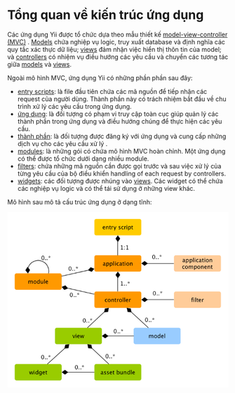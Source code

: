 Tổng quan về kiến trúc ứng dụng
========

Các ứng dụng Yii được tổ chức dựa theo mẫu thiết kế [model-view-controller (MVC)](https://wikipedia.org/wiki/Model-view-controller)
. [Models](structure-models.md) chứa nghiệp vụ logic, truy xuất database và định nghĩa các quy tắc xác thực dữ liệu; [views](structure-views.md)
đảm nhận việc hiển thị thôn tin của model; và [controllers](structure-controllers.md) có nhiệm vụ điều hướng các yêu cầu và chuyển các tương tác giữa
[models](structure-models.md) và [views](structure-views.md).

Ngoài mô hình MVC, ứng dụng Yii có những phần phần sau đây:

* [entry scripts](structure-entry-scripts.md): là file đầu tiên chứa các mã nguồn để tiếp nhận các request của người dùng.
  Thành phần này có trách nhiệm bắt đầu về chu trình xử lý các yêu cầu trong ứng dụng.
* [ứng dụng](structure-applications.md): là đối tượng có phạm vi truy cập toàn cục giúp quản lý các thành phần trong ứng dụng
  và điều hướng chúng để thực hiện các yêu cầu.
* [thành phần](structure-application-components.md): là đối tượng được đăng ký với ứng dụng
  và cung cấp những dịch vụ cho các yêu cầu xử lý .
* [modules](structure-modules.md): là những gói có chứa mô hình MVC hoàn chỉnh.
  Một ứng dụng có thể được tổ chức dưới dạng nhiều module.
* [filters](structure-filters.md): chứa những mã nguồn cần được gọi trước và sau việc xử lý của từng yêu cầu của bộ điều khiển
  handling of each request by controllers.
* [widgets](structure-widgets.md): các đối tượng được nhúng vào [views](structure-views.md). Các widget có thể chứa các nghiệp vụ logic
  và có thể tái sử dụng ở những view khác.

Mô hình sau mô tả cấu trúc ứng dụng ở dạng tĩnh:

![Static Structure of Application](images/application-structure.png)
